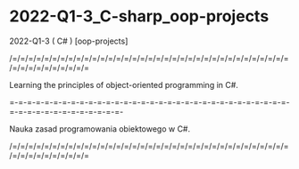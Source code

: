 # 2022-Q1-3_C-sharp_oop-projects
2022-Q1-3 ( C# ) [oop-projects]

/=/=/=/=/=/=/=/=/=/=/=/=/=/=/=/=/=/=/=/=/=/=/=/=/=/=/=/=/=/=/=/=/=/=/=/=/=/=/=/=/=/=/=/=/=

Learning the principles of object-oriented programming in C#.

=-=-=-=-=-=-=-=-=-=-=-=-=-=-=-=-=-=-=-=-=-=-=-=-=-=-=-=-=-=-=-=-=-=-=-=-=-=-=-=-=-=-=-=-=-

Nauka zasad programowania obiektowego w C#.

/=/=/=/=/=/=/=/=/=/=/=/=/=/=/=/=/=/=/=/=/=/=/=/=/=/=/=/=/=/=/=/=/=/=/=/=/=/=/=/=/=/=/=/=/=
